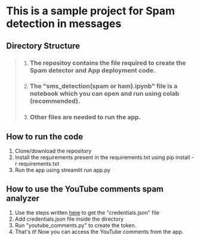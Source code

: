 # This is a sample project for Spam detection in messages

## Directory Structure

> 1. ### The repositoy contains the file required to create the Spam detector and App deployment code.
> 2. ### The "sms_detection(spam or ham).ipynb" file is a notebook which you can open and run using colab (recommended).
> 3. ### Other files are needed to run the app.

## How to run the code
1. Clone/download the repository
2. Install the requirements present in the requirements.txt using pip install -r requirements.txt
3. Run the app using streamlit run app.py

## How to use the YouTube comments spam analyzer
1. Use the steps written [here](https://www.thepythoncode.com/article/using-youtube-api-in-python) to get the "credentials.json" file
2. Add credentials.json file inside the directory
3. Run "youtube_comments.py" to create the token.
4. That's it! Now you can access the YouTube comments from the app.
